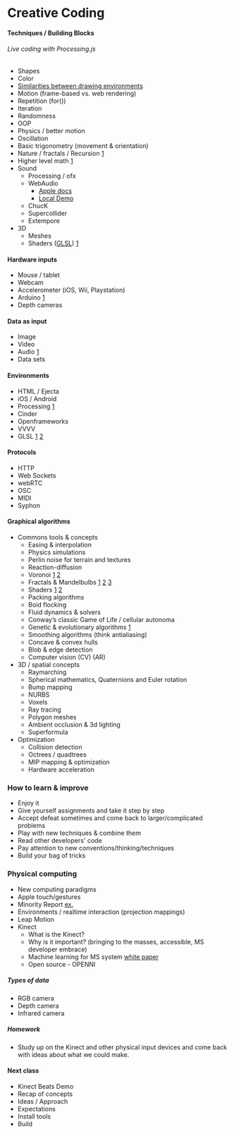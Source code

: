 
# Creative Coding

#### Techniques / Building Blocks
###### Live coding with Processing.js 

* Shapes
* Color
* [Similarities between drawing environments](https://github.com/cacheflowe/creative-coding-class-notes/blob/master/draw-rectangle.md)
* Motion (frame-based vs. web rendering)
* Repetition (for())
* Iteration
* Randomness
* OOP
* Physics / better motion
* Oscillation
* Basic trigonometry (movement & orientation)
* Nature / fractals / Recursion [1](http://vimeo.com/12215994)
* Higher level math [1](http://acko.net/files/fullfrontal/fullfrontal/slides-net/)
* Sound
	* Processing / ofx
	* WebAudio 
		* [Apple docs](https://developer.apple.com/library/safari/documentation/AudioVideo/Conceptual/Using_HTML5_Audio_Video/PlayingandSynthesizingSounds/PlayingandSynthesizingSounds.html)
		* [Local Demo](http://localhost/html_research/webaudio/apple-demo/)
	* ChucK
	* Supercollider
	* Extempore
* 3D
	* Meshes
	* Shaders ([GLSL](http://en.wikipedia.org/wiki/GLSL)) [1](http://glsl.heroku.com/e#5936.0)
	
	
#### Hardware inputs
* Mouse / tablet
* Webcam
* Accelerometer (iOS, Wii, Playstation)
* Arduino [1](http://www.youtube.com/watch?v=CqrQmQqpHXc#!)
* Depth cameras

#### Data as input
* Image
* Video
* Audio [1](http://sphotos-a.xx.fbcdn.net/hphotos-ash4/467486_4825273990540_1542718568_o.jpg)
* Data sets


#### Environments

* HTML / Ejecta
* iOS / Android
* Processing [1](http://vimeo.com/15379147)
* Cinder
* Openframeworks
* VVVV
* GLSL [1](http://glsl.heroku.com) [2](http://shadertoy.com)

#### Protocols
* HTTP
* Web Sockets
* webRTC
* OSC
* MIDI
* Syphon

#### Graphical algorithms
* Commons tools & concepts
	* Easing & interpolation
	* Physics simulations
	* Perlin noise for terrain and textures
	* Reaction-diffusion
	* Voronoi [1](http://cs.nyu.edu/~ajsecord/npar2002/html/stipples-img16.png) [2](http://ultimaker.ipbhost.com/uploads/gallery/album_13/gallery_2943_13_8700870.jpg)
	* Fractals & Mandelbulbs [1](http://fractalfoundation.org/OFC/OFC-10-4.html) [2](http://en.wikipedia.org/wiki/List_of_fractals_by_Hausdorff_dimension) [3](https://vimeo.com/56546771)
	* Shaders [1](http://shadertoy.com) [2](http://glsl.heroku.com)
	* Packing algorithms
	* Boid flocking
	* Fluid dynamics & solvers	
	* Conway’s classic Game of Life / cellular autonoma
	* Genetic & evolutionary algorithms [1](http://www.youtube.com/watch?v=JBgG_VSP7f8)
	* Smoothing algorithms (think antialiasing)
	* Concave & convex hulls
	* Blob & edge detection
	* Computer vision (CV) (AR)
* 3D / spatial concepts
	* Raymarching
	* Spherical mathematics, Quaternions and Euler rotation
	* Bump mapping 
	* NURBS
	* Voxels
	* Ray tracing
	* Polygon meshes
	* Ambient occlusion & 3d lighting
	* Superformula
* Optimization
	* Collision detection
	* Octrees / quadtrees
	* MIP mapping & optimization
	* Hardware acceleration

### How to learn & improve
* Enjoy it
* Give yourself assignments and take it step by step
* Accept defeat sometimes and come back to larger/complicated problems
* Play with new techniques & combine them
* Read other developers' code
* Pay attention to new conventions/thinking/techniques
* Build your bag of tricks

### Physical computing
* New computing paradigms
* Apple touch/gestures
* Minority Report [ex.](http://kolidar.com/Blog/wp-content/uploads/2012/07/Minority-report_2.jpg)
* Environments / realtime interaction (projection mappings)
* Leap Motion
* Kinect
	* What is the Kinect?
	* Why is it important? (bringing to the masses, accessible, MS developer embrace)
	* Machine learning for MS system [white paper](http://msdn.microsoft.com/en-us/library/jj131429.aspx)
	* Open source - OPENNI 

##### Types of data
* RGB camera
* Depth camera
* Infrared camera

##### Homework
* Study up on the Kinect and other physical input devices and come back with ideas about what we could make.
	


#### Next class
* Kinect Beats Demo
* Recap of concepts
* Ideas / Approach
* Expectations
* Install tools
* Build


